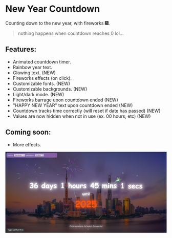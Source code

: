 # New Year Countdown
Counting down to the new year, with fireworks 🎆.

> nothing happens when countdown reaches 0 lol...

## Features:
- Animated countdown timer.
- Rainbow year text.
- Glowing text. (NEW)
- Fireworks effects (on click).
- Customizable fonts. (NEW)
- Customizable backgrounds. (NEW)
- Light/dark mode. (NEW)
- Fireworks barrage upon countdown ended (NEW)
- "HAPPY NEW YEAR" text upon countdown ended (NEW)
- Countdown tracks time correctly (will reset if date has passed) (NEW)
- Values are now hidden when not in use (ex. 00 hours, etc) (NEW)

## Coming soon:
- More effects.

![alt preview](https://github.com/incognitobot-official/new-year-countdown/blob/main/preview.png?raw=true)